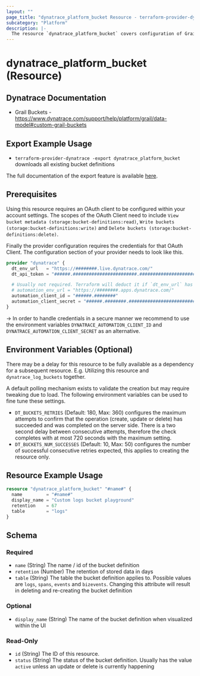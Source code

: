 ```yaml
---
layout: ""
page_title: "dynatrace_platform_bucket Resource - terraform-provider-dynatrace"
subcategory: "Platform"
description: |-
  The resource `dynatrace_platform_bucket` covers configuration of Grail Buckets
---
```


# dynatrace_platform_bucket (Resource)


## Dynatrace Documentation

- Grail Buckets - https://www.dynatrace.com/support/help/platform/grail/data-model#custom-grail-buckets

## Export Example Usage

- `terraform-provider-dynatrace -export dynatrace_platform_bucket` downloads all existing bucket definitions

The full documentation of the export feature is available [here](https://dt-url.net/h203qmc).

## Prerequisites

Using this resource requires an OAuth client to be configured within your account settings.
The scopes of the OAuth Client need to include `View bucket metadata (storage:bucket-definitions:read)`, `Write buckets (storage:bucket-definitions:write)` and `Delete buckets (storage:bucket-definitions:delete)`.

Finally the provider configuration requires the credentials for that OAuth Client.
The configuration section of your provider needs to look like this.
```terraform
provider "dynatrace" {
  dt_env_url   = "https://########.live.dynatrace.com/"  
  dt_api_token = "######.########################.################################################################"  

  # Usually not required. Terraform will deduct it if `dt_env_url` has been specified
  # automation_env_url = "https://########.apps.dynatrace.com/" 
  automation_client_id = "######.########"
  automation_client_secret = "######.########.################################################################"  
}
```
-> In order to handle credentials in a secure manner we recommend to use the environment variables `DYNATRACE_AUTOMATION_CLIENT_ID` and `DYNATRACE_AUTOMATION_CLIENT_SECRET` as an alternative.

## Environment Variables (Optional)

There may be a delay for this resource to be fully available as a dependency for a subsequent resource. E.g. Utilizing this resource and `dynatrace_log_buckets` together.
 
A default polling mechanism exists to validate the creation but may require tweaking due to load. The following environment variables can be used to fine tune these settings.

- `DT_BUCKETS_RETRIES` (Default: 180, Max: 360) configures the maximum attempts to confirm that the operation (create, update or delete) has succeeded and was completed on the server side. There is a two second delay between consecutive attempts, therefore the check completes with at most 720 seconds with the maximum setting.
- `DT_BUCKETS_NUM_SUCCESSES` (Default: 10, Max: 50) configures the number of successful consecutive retries expected, this applies to creating the resource only.

## Resource Example Usage

```terraform
resource "dynatrace_platform_bucket" "#name#" {
  name         = "#name#"
  display_name = "Custom logs bucket playground"
  retention    = 67
  table        = "logs"
}
```


<!-- schema generated by tfplugindocs -->
## Schema

### Required

- `name` (String) The name / id of the bucket definition
- `retention` (Number) The retention of stored data in days
- `table` (String) The table the bucket definition applies to. Possible values are `logs`, `spans`,	`events` and `bizevents`. Changing this attribute will result in deleting and re-creating the bucket definition

### Optional

- `display_name` (String) The name of the bucket definition when visualized within the UI

### Read-Only

- `id` (String) The ID of this resource.
- `status` (String) The status of the bucket definition. Usually has the value `active` unless an update or delete is currently happening
